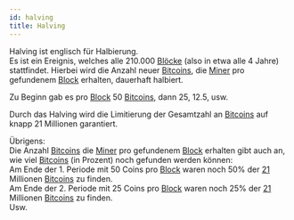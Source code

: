 ```yaml
---
id: halving
title: Halving
---
```


Halving ist englisch für Halbierung.  
Es ist ein Ereignis, welches alle 210.000 [Blöcke](../b/block) (also in etwa alle 4 Jahre) stattfindet. Hierbei wird die Anzahl neuer [Bitcoins](../b/bitcoin), die [Miner](../m/mining) pro gefundenem [Block](../b/block) erhalten, dauerhaft halbiert.

Zu Beginn gab es pro [Block](../b/block) 50 [Bitcoins](../b/bitcoin), dann 25, 12.5, usw.

Durch das Halving wird die Limitierung der Gesamtzahl an [Bitcoins](../b/bitcoin) auf knapp 21 Millionen garantiert.

Übrigens:  
Die Anzahl [Bitcoins](../b/bitcoin) die [Miner](../m/mining) pro gefundenem [Block](../b/block) erhalten gibt auch an, wie viel [Bitcoins](../b/bitcoin) (in Prozent) noch gefunden werden können:  
Am Ende der 1. Periode mit 50 Coins pro [Block](../b/block) waren noch 50% der [21](../0-9/einunzwanzig) Millionen [Bitcoins](../b/bitcoin) zu finden.  
Am Ende der 2. Periode mit 25 Coins pro [Block](../b/block) waren noch 25% der [21](../0-9/einunzwanzig) Millionen [Bitcoins](../b/bitcoin) zu finden.  
Usw.

